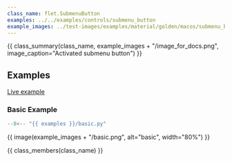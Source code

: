```yaml
---
class_name: flet.SubmenuButton
examples: ../../examples/controls/submenu_button
example_images: ../test-images/examples/material/golden/macos/submenu_button
---
```


{{ class_summary(class_name, example_images + "/image_for_docs.png", image_caption="Activated submenu button") }}

## Examples

[Live example](https://flet-controls-gallery.fly.dev/buttons/submenubutton)

### Basic Example

```python
--8<-- "{{ examples }}/basic.py"
```

{{ image(example_images + "/basic.png", alt="basic", width="80%") }}


{{ class_members(class_name) }}
